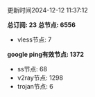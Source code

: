 更新时间2024-12-12 11:37:12

**总订阅: 23**
**总节点: 6556**
- vless节点: 7

**google ping有效节点: 1372**
- ss节点: 68
- v2ray节点: 1298
- trojan节点: 6
